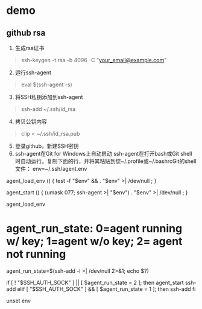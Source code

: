 # demo

## github rsa
1. 生成rsa证书
> ssh-keygen -t rsa -b 4096 -C "your_email@example.com"
2. 运行ssh-agent
> eval $(ssh-agent -s)
3. 将SSH私钥添加到ssh-agent
> ssh-add ~/.ssh/id_rsa
4. 拷贝公钥内容
> clip < ~/.ssh/id_rsa.pub
5. 登录github，新建SSH密钥
6. ssh-agent在Git for Windows上自动启动
ssh-agent在打开bash或Git shell时自动运行。复制下面的行，并将其粘贴到您~/.profile或~/.bashrcGit的shell文件：
  env=~/.ssh/agent.env

  agent_load_env () { test -f "$env" && . "$env" >| /dev/null ; }

  agent_start () {
    (umask 077; ssh-agent >| "$env")
    . "$env" >| /dev/null ; }

  agent_load_env

  # agent_run_state: 0=agent running w/ key; 1=agent w/o key; 2= agent not running
  agent_run_state=$(ssh-add -l >| /dev/null 2>&1; echo $?)

  if [ ! "$SSH_AUTH_SOCK" ] || [ $agent_run_state = 2 ]; then
    agent_start
    ssh-add
  elif [ "$SSH_AUTH_SOCK" ] && [ $agent_run_state = 1 ]; then
    ssh-add
  fi

  unset env
